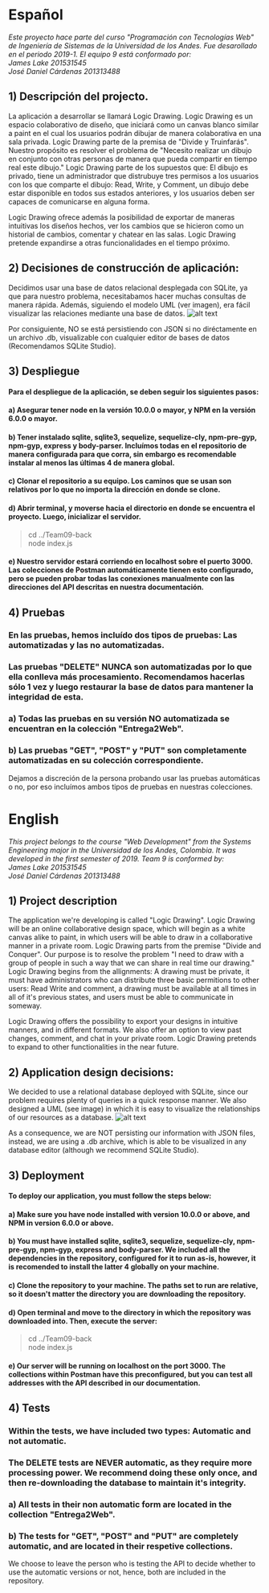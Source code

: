 # Español

*Este proyecto hace parte del curso "Programación con Tecnologías Web" de Ingeniería de Sistemas de la Universidad de los Andes.
Fue desarollado en el periodo 2019-1. El equipo 9 está conformado por:  
James Lake 201531545  
José Daniel Cárdenas 201313488*

## 1) Descripción del projecto.
La aplicación a desarrollar se llamará Logic Drawing. Logic Drawing es un espacio colaborativo de diseño, que iniciará como un canvas blanco similar a paint en el cual los usuarios podrán dibujar de manera colaborativa en una sala privada. 
Logic Drawing parte de la premisa de "Divide y Truinfarás". Nuestro propósito es resolver el problema de "Necesito realizar un dibujo en conjunto con otras personas de manera que pueda compartir en tiempo real este dibujo." Logic Drawing parte de los supuestos que: El dibujo es privado, tiene un administrador que distrubuye tres permisos a los usuarios con los que comparte el dibujo: Read, Write, y Comment, un dibujo debe estar disponible en todos sus estados anteriores, y los usuarios deben ser capaces de comunicarse en alguna forma.
  
Logic Drawing ofrece además la posibilidad de exportar de maneras intuitivas los diseños hechos, ver los cambios que se hicieron como un historial de cambios, comentar y chatear en las salas. Logic Drawing pretende expandirse a otras funcionalidades en el tiempo próximo.

## 2) Decisiones de construcción de aplicación:
Decidimos usar una base de datos relacional desplegada con SQLite, ya que para nuestro problema, necesitabamos hacer muchas consultas de manera rápida. Además, siguiendo el modelo UML (ver imagen), era fácil visualizar las relaciones mediante una base de datos.
![alt text](https://github.com/isis3710-uniandes/Team09-back/blob/master/docs/Class%20Model.png)

Por consiguiente, NO se está persistiendo con JSON si no diréctamente en un archivo .db, visualizable con cualquier editor de bases de datos (Recomendamos SQLite Studio). 



## 3) Despliegue 

#### Para el despliegue de la aplicación, se deben seguir los siguientes pasos: 

#### a) Asegurar tener node en la versión 10.0.0 o mayor, y NPM en la versión 6.0.0 o mayor.

#### b) Tener instalado sqlite, sqlite3, sequelize, sequelize-cly, npm-pre-gyp, npm-gyp, express y body-parser. Incluímos todas en el repositorio de manera configurada para que corra, sin embargo es recomendable instalar al menos las últimas 4 de manera global.

#### c) Clonar el repositorio a su equipo. Los caminos que se usan son relativos por lo que no importa la dirección en donde se clone.

#### d) Abrir terminal, y moverse hacia el directorio en donde se encuentra el proyecto. Luego, inicializar el servidor.
> cd ../Team09-back  
> node index.js 

#### e) Nuestro servidor estará corriendo en localhost sobre el puerto 3000. Las colecciones de Postman automáticamente tienen esto configurado, pero se pueden probar todas las conexiones manualmente con las direcciones del API descritas en nuestra documentación.

## 4) Pruebas

### En las pruebas, hemos incluído dos tipos de pruebas: Las automatizadas y las no automatizadas.

### Las pruebas "DELETE" NUNCA son automatizadas por lo que ella conlleva más procesamiento. Recomendamos hacerlas sólo 1 vez y luego restaurar la base de datos para mantener la integridad de esta.

### a) Todas las pruebas en su versión NO automatizada se encuentran en la colección "Entrega2Web". 

### b) Las pruebas "GET", "POST" y "PUT" son completamente automatizadas en su colección correspondiente.

Dejamos a discreción de la persona probando usar las pruebas automáticas o no, por eso incluímos ambos tipos de pruebas en nuestras colecciones.





# English

*This project belongs to the course "Web Development" from the Systems Engineering major in the Universidad de los Andes, Colombia.
It was developed in the first semester of 2019. Team 9 is conformed by:  
James Lake 201531545  
José Daniel Cárdenas 201313488*

## 1) Project description
The application we're developing is called "Logic Drawing". Logic Drawing will be an online collaborative design space, which will begin as a white canvas alike to paint, in which users will be able to draw in a collaborative manner in a private room.
Logic Drawing parts from the premise "Divide and Conquer". Our purpose is to resolve the problem "I need to draw with a group of people in such a way that we can share in real time our drawing." Logic Drawing begins from the allignments: A drawing must be private, it must have administrators who can distribute three basic permitions to other users: Read Write and comment, a drawing must be available at all times in all of it's previous states, and users must be able to communicate in someway.
  
Logic Drawing offers the possibility to export your designs in intuitive manners, and in different formats. We also offer an option to view past changes, comment, and chat in your private room. Logic Drawing pretends to expand to other functionalities in the near future.

## 2) Application design decisions: 
We decided to use a relational database deployed with SQLite, since our problem requires plenty of queries in a quick response manner. We also designed a UML (see image) in which it is easy to visualize the relationships of our resources as a database.
![alt text](https://github.com/isis3710-uniandes/Team09-back/blob/master/docs/Class%20Model.png)

As a consequence, we are NOT persisting our information with JSON files, instead, we are using a .db archive, which is able to be visualized in any database editor (although we recommend SQLite Studio).


## 3) Deployment

#### To deploy our application, you must follow the steps below:

#### a) Make sure you have node installed with version 10.0.0 or above, and NPM in version 6.0.0 or above.

#### b) You must have installed sqlite, sqlite3, sequelize, sequelize-cly, npm-pre-gyp, npm-gyp, express and body-parser. We included all the dependencies in the repository, configured for it to run as-is, however, it is recomended to install the latter 4 globally on your machine.

#### c) Clone the repository to your machine. The paths set to run are relative, so it doesn't matter the directory you are downloading the repository.

#### d) Open terminal and move to the directory in which the repository was downloaded into. Then, execute the server:
> cd ../Team09-back  
> node index.js 

#### e) Our server will be running on localhost on the port 3000. The collections within Postman have this preconfigured, but you can test all addresses with the API described in our documentation.

## 4) Tests

### Within the tests, we have included two types: Automatic and not automatic.

### The DELETE tests are NEVER automatic, as they require more processing power. We recommend doing these only once, and then re-downloading the database to maintain it's integrity.

### a) All tests in their non automatic form are located in the collection "Entrega2Web".

### b) The tests for "GET", "POST" and "PUT" are completely automatic, and are located in their respetive collections.

We choose to leave the person who is testing the API to decide whether to use the automatic versions or not, hence, both are included in the repository.
